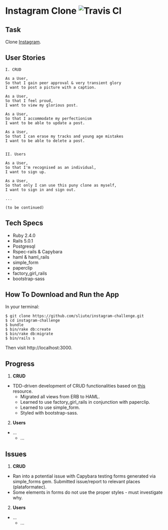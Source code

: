 
# Instagram Clone ![Travis CI](https://travis-ci.org/sliute/instagram-challenge.svg?branch=master)

## Task

Clone [Instagram](http://www.instagram.com).

## User Stories

```
I. CRUD

As a User,
So that I gain peer approval & very transient glory
I want to post a picture with a caption.

As a User,
So that I feel proud,
I want to view my glorious post.

As a User,
So that I accommodate my perfectionism
I want to be able to update a post.

As a User,
So that I can erase my tracks and young age mistakes
I want to be able to delete a post.


II. Users

As a User,
So that I'm recognised as an individual,
I want to sign up.

As a User,
So that only I can use this puny clone as myself,
I want to sign in and sign out.

...

(to be continued)
```

## Tech Specs

* Ruby 2.4.0
* Rails 5.0.1
* Postgresql
* Rspec-rails & Capybara
* haml & haml_rails
* simple_form
* paperclip
* factory_girl_rails
* bootstrap-sass

## How To Download and Run the App

In your terminal:

```
$ git clone https://github.com/sliute/instagram-challenge.git
$ cd instagram-challenge
$ bundle
$ bin/rake db:create
$ bin/rake db:migrate
$ bin/rails s
```
Then visit http://localhost:3000.

## Progress

1. __CRUD__
  * TDD-driven development of CRUD functionalities based on [this](https://www.devwalks.com/lets-build-instagram-in-rails-part-1/) resource.
    - Migrated all views from ERB to HAML.
    - Learned to use factory_girl_rails in conjunction with paperclip.
    - Learned to use simple_form.
    - Styled with bootstrap-sass.
2. __Users__
  * ...
    - ...

## Issues

1. __CRUD__
  * Ran into a potential issue with Capybara testing forms generated via simple_forms gem. Submitted issue/report to relevant places (plataformatec).
  * Some elements in forms do not use the proper styles - must investigate why.
2. __Users__
  * ...
    - ...
